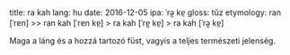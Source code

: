title: ra kah
lang: hu
date: 2016-12-05
ipa: ˈrə̰ kɐ̤
gloss: tűz
etymology: ran [ˈrɐn] >> ran kah [ˈrɐn kɐ̤] > ra kah [ˈrɐ̰ kɐ̤] > ra kah [ˈrə̰ kɐ̤]

Maga a láng és a hozzá tartozó füst, vagyis a teljes természeti jelenség.